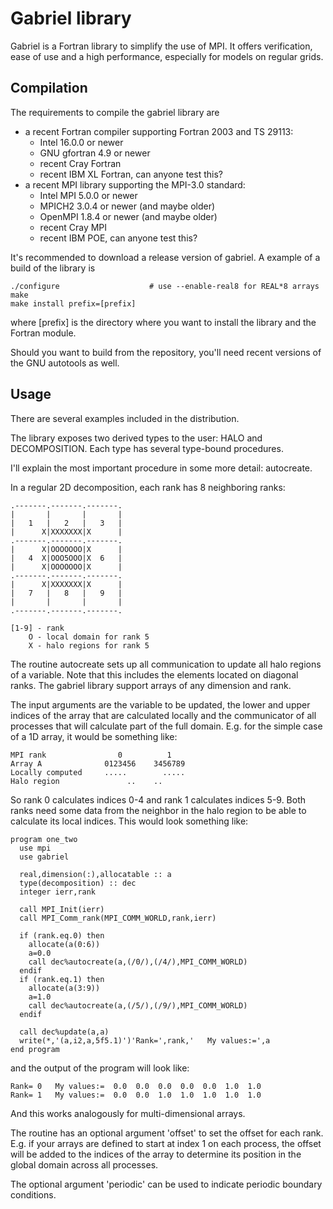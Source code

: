 Gabriel library
===============
Gabriel is a Fortran library to simplify the use of MPI.
It offers verification, ease of use and a high performance, 
especially for models on regular grids.

Compilation
-----------
The requirements to compile the gabriel library are

* a recent Fortran compiler supporting Fortran 2003 and TS 29113:
  - Intel 16.0.0 or newer
  - GNU gfortran 4.9 or newer
  - recent Cray Fortran
  - recent IBM XL Fortran, can anyone test this?
* a recent MPI library supporting the MPI-3.0 standard:
  - Intel MPI 5.0.0 or newer
  - MPICH2 3.0.4 or newer (and maybe older)
  - OpenMPI 1.8.4 or newer (and maybe older)
  - recent Cray MPI
  - recent IBM POE, can anyone test this?

It's recommended to download a release version of gabriel. A example
of a build of the library is 

    ./configure                    # use --enable-real8 for REAL*8 arrays
    make
    make install prefix=[prefix]

where [prefix] is the directory where you want to install the library
and the Fortran module.

Should you want to build from the repository, you'll need recent versions
of the GNU autotools as well.

Usage
-----
There are several examples included in the distribution.

The library exposes two derived types to the user: HALO and DECOMPOSITION.
Each type has several type-bound procedures.

I'll explain the most important procedure in some more detail: autocreate.

In a regular 2D decomposition, each rank has 8 neighboring ranks:

    .-------.-------.-------.
    |       |       |       |
    |   1   |   2   |   3   |
    |      X|XXXXXXX|X      |
    .-------.-------.-------.
    |      X|OOOOOOO|X      |
    |   4  X|OOO5OOO|X  6   |
    |      X|OOOOOOO|X      |
    .-------.-------.-------.
    |      X|XXXXXXX|X      |
    |   7   |   8   |   9   |
    |       |       |       |
    .-------.-------.-------.

    [1-9] - rank
        O - local domain for rank 5
        X - halo regions for rank 5

The routine autocreate sets up all communication to update all halo regions of a 
variable. Note that this includes the elements located on diagonal ranks. The
gabriel library support arrays of any dimension and rank.

The input arguments are the variable to be updated, the lower and upper indices of the
array that are calculated locally and the communicator of all processes that
will calculate part of the full domain. E.g. for the simple case of a 1D array, 
it would be something like:

    MPI rank                0          1
    Array A              0123456    3456789
    Locally computed     .....        .....
    Halo region               ..    ..

So rank 0 calculates indices 0-4 and rank 1 calculates indices 5-9.
Both ranks need some data from the neighbor in the halo region
to be able to calculate its local indices. This would look something like:

    program one_two
      use mpi
      use gabriel

      real,dimension(:),allocatable :: a
      type(decomposition) :: dec
      integer ierr,rank

      call MPI_Init(ierr)
      call MPI_Comm_rank(MPI_COMM_WORLD,rank,ierr)

      if (rank.eq.0) then
        allocate(a(0:6))
        a=0.0
        call dec%autocreate(a,(/0/),(/4/),MPI_COMM_WORLD)
      endif
      if (rank.eq.1) then
        allocate(a(3:9))
        a=1.0
        call dec%autocreate(a,(/5/),(/9/),MPI_COMM_WORLD)
      endif

      call dec%update(a,a)
      write(*,'(a,i2,a,5f5.1)')'Rank=',rank,'   My values:=',a
    end program

and the output of the program will look like:

    Rank= 0   My values:=  0.0  0.0  0.0  0.0  0.0  1.0  1.0
    Rank= 1   My values:=  0.0  0.0  1.0  1.0  1.0  1.0  1.0

And this works analogously for multi-dimensional arrays. 

The routine has an optional argument 'offset' to set the offset for each rank. E.g. if 
your arrays are defined to start at index 1 on each process, the offset will 
be added to the indices of the array to determine its position in the 
global domain across all processes. 

The optional argument 'periodic' can be used to indicate periodic boundary conditions.

